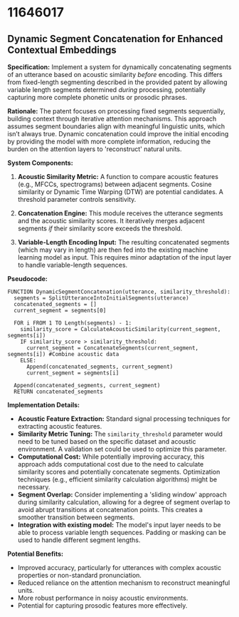 # 11646017

## Dynamic Segment Concatenation for Enhanced Contextual Embeddings

**Specification:** Implement a system for dynamically concatenating segments of an utterance based on acoustic similarity *before* encoding. This differs from fixed-length segmenting described in the provided patent by allowing variable length segments determined *during* processing, potentially capturing more complete phonetic units or prosodic phrases.

**Rationale:** The patent focuses on processing fixed segments sequentially, building context through iterative attention mechanisms. This approach assumes segment boundaries align with meaningful linguistic units, which isn’t always true. Dynamic concatenation could improve the initial encoding by providing the model with more complete information, reducing the burden on the attention layers to 'reconstruct' natural units.

**System Components:**

1.  **Acoustic Similarity Metric:** A function to compare acoustic features (e.g., MFCCs, spectrograms) between adjacent segments. Cosine similarity or Dynamic Time Warping (DTW) are potential candidates. A threshold parameter controls sensitivity.

2.  **Concatenation Engine:**  This module receives the utterance segments and the acoustic similarity scores. It iteratively merges adjacent segments *if* their similarity score exceeds the threshold.

3.  **Variable-Length Encoding Input:** The resulting concatenated segments (which may vary in length) are then fed into the existing machine learning model as input. This requires minor adaptation of the input layer to handle variable-length sequences.

**Pseudocode:**

```
FUNCTION DynamicSegmentConcatenation(utterance, similarity_threshold):
  segments = SplitUtteranceIntoInitialSegments(utterance)
  concatenated_segments = []
  current_segment = segments[0]

  FOR i FROM 1 TO Length(segments) - 1:
    similarity_score = CalculateAcousticSimilarity(current_segment, segments[i])
    IF similarity_score > similarity_threshold:
      current_segment = ConcatenateSegments(current_segment, segments[i]) #Combine acoustic data
    ELSE:
      Append(concatenated_segments, current_segment)
      current_segment = segments[i]

  Append(concatenated_segments, current_segment)
  RETURN concatenated_segments
```

**Implementation Details:**

*   **Acoustic Feature Extraction:** Standard signal processing techniques for extracting acoustic features.
*   **Similarity Metric Tuning:** The `similarity_threshold` parameter would need to be tuned based on the specific dataset and acoustic environment.  A validation set could be used to optimize this parameter.
*   **Computational Cost:** While potentially improving accuracy, this approach adds computational cost due to the need to calculate similarity scores and potentially concatenate segments.  Optimization techniques (e.g., efficient similarity calculation algorithms) might be necessary.
*   **Segment Overlap:**  Consider implementing a 'sliding window' approach during similarity calculation, allowing for a degree of segment overlap to avoid abrupt transitions at concatenation points. This creates a smoother transition between segments.
* **Integration with existing model:** The model's input layer needs to be able to process variable length sequences. Padding or masking can be used to handle different segment lengths.

**Potential Benefits:**

*   Improved accuracy, particularly for utterances with complex acoustic properties or non-standard pronunciation.
*   Reduced reliance on the attention mechanism to reconstruct meaningful units.
*   More robust performance in noisy acoustic environments.
*   Potential for capturing prosodic features more effectively.